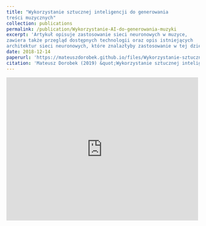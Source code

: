 ```yaml
---
title: "Wykorzystanie sztucznej inteligencji do generowania
treści muzycznych"
collection: publications
permalink: /publication/Wykorzystanie-AI-do-generowania-muzyki
excerpt: 'Artykuł opisuje zastosowanie sieci neuronowych w muzyce,
zawiera także przegląd dostępnych technologii oraz opis istniejących
architektur sieci neuronowych, które znalazłyby zastosowanie w tej dziedzinie.'
date: 2018-12-14
paperurl: 'https://mateuszdorobek.github.io/files/Wykorzystanie-sztucznej-inteligencji-do-generowania.pdf'
citation: 'Mateusz Dorobek (2019) &quot;Wykorzystanie sztucznej inteligencji do generowania treści muzycznych&quot;'
---
```

<embed src="https://mateuszdorobek.github.io/files/Wykorzystanie-sztucznej-inteligencji-do-generowania.pdf" width="500" height="375" 
 type="application/pdf">

